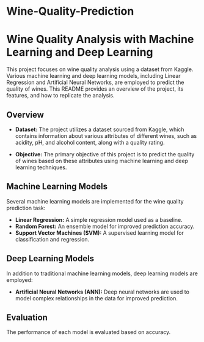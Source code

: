 # Wine-Quality-Prediction

# Wine Quality Analysis with Machine Learning and Deep Learning

This project focuses on wine quality analysis using a dataset from Kaggle. Various machine learning and deep learning models, including Linear Regression and Artificial Neural Networks, are employed to predict the quality of wines. This README provides an overview of the project, its features, and how to replicate the analysis.

## Overview

- **Dataset:** The project utilizes a dataset sourced from Kaggle, which contains information about various attributes of different wines, such as acidity, pH, and alcohol content, along with a quality rating.

- **Objective:** The primary objective of this project is to predict the quality of wines based on these attributes using machine learning and deep learning techniques.

## Machine Learning Models

Several machine learning models are implemented for the wine quality prediction task:

- **Linear Regression:** A simple regression model used as a baseline.
- **Random Forest:** An ensemble model for improved prediction accuracy.
- **Support Vector Machines (SVM):** A supervised learning model for classification and regression.

## Deep Learning Models

In addition to traditional machine learning models, deep learning models are employed:

- **Artificial Neural Networks (ANN):** Deep neural networks are used to model complex relationships in the data for improved prediction.

## Evaluation

The performance of each model is evaluated based on accuracy.



